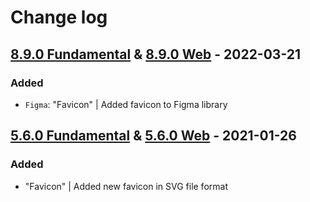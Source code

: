 # Change log

## [8.9.0 Fundamental](https://github.com/cake-hub/lidl-sketch/tree/v8.9.0) & [8.9.0 Web](https://github.com/cake-hub/lidl-web-sketch/tree/v8.9.0) - 2022-03-21

### Added

* `Figma`: "Favicon" | Added favicon to Figma library


## [5.6.0 Fundamental](https://github.com/cake-hub/lidl-sketch/tree/v5.6.0) & [5.6.0 Web](https://github.com/cake-hub/lidl-web-sketch/tree/v5.6.0) - 2021-01-26

### Added

* "Favicon" | Added new favicon in SVG file format
